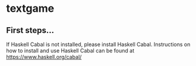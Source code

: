 # textgame

## First steps...

If Haskell Cabal is not installed, please install Haskell Cabal.
Instructions on how to install and use Haskell Cabal can be found at
https://www.haskell.org/cabal/
